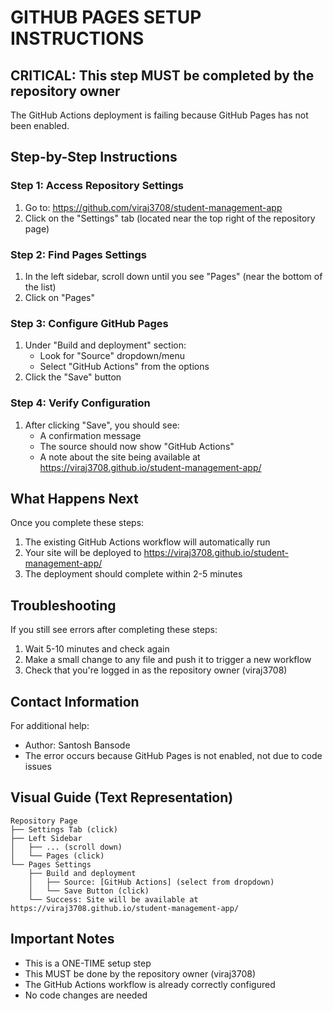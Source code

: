 # GITHUB PAGES SETUP INSTRUCTIONS

## CRITICAL: This step MUST be completed by the repository owner

The GitHub Actions deployment is failing because GitHub Pages has not been enabled.

## Step-by-Step Instructions

### Step 1: Access Repository Settings
1. Go to: https://github.com/viraj3708/student-management-app
2. Click on the "Settings" tab (located near the top right of the repository page)

### Step 2: Find Pages Settings
1. In the left sidebar, scroll down until you see "Pages" (near the bottom of the list)
2. Click on "Pages"

### Step 3: Configure GitHub Pages
1. Under "Build and deployment" section:
   - Look for "Source" dropdown/menu
   - Select "GitHub Actions" from the options
2. Click the "Save" button

### Step 4: Verify Configuration
1. After clicking "Save", you should see:
   - A confirmation message
   - The source should now show "GitHub Actions"
   - A note about the site being available at https://viraj3708.github.io/student-management-app/

## What Happens Next

Once you complete these steps:
1. The existing GitHub Actions workflow will automatically run
2. Your site will be deployed to https://viraj3708.github.io/student-management-app/
3. The deployment should complete within 2-5 minutes

## Troubleshooting

If you still see errors after completing these steps:
1. Wait 5-10 minutes and check again
2. Make a small change to any file and push it to trigger a new workflow
3. Check that you're logged in as the repository owner (viraj3708)

## Contact Information

For additional help:
- Author: Santosh Bansode
- The error occurs because GitHub Pages is not enabled, not due to code issues

## Visual Guide (Text Representation)

```
Repository Page
├── Settings Tab (click)
├── Left Sidebar
│   ├── ... (scroll down)
│   └── Pages (click)
└── Pages Settings
    ├── Build and deployment
    │   ├── Source: [GitHub Actions] (select from dropdown)
    │   └── Save Button (click)
    └── Success: Site will be available at https://viraj3708.github.io/student-management-app/
```

## Important Notes

- This is a ONE-TIME setup step
- This MUST be done by the repository owner (viraj3708)
- The GitHub Actions workflow is already correctly configured
- No code changes are needed